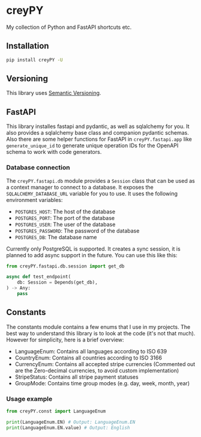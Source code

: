 # creyPY

My collection of Python and FastAPI shortcuts etc.

## Installation

```bash
pip install creyPY -U
```

## Versioning

This library uses [Semantic Versioning](https://semver.org/).

## FastAPI

This library installes fastapi and pydantic, as well as sqlalchemy for you. It also provides a sqlalchemy base class and companion pydantic schemas. Also there are some helper functions for FastAPI in `creyPY.fastapi.app` like `generate_unique_id` to generate unique operation IDs for the OpenAPI schema to work with code generators.

### Database connection

The `creyPY.fastapi.db` module provides a `Session` class that can be used as a context manager to connect to a database. It exposes the `SQLALCHEMY_DATABASE_URL` variable for you to use. It uses the following environment variables:

- `POSTGRES_HOST`: The host of the database
- `POSTGRES_PORT`: The port of the database
- `POSTGRES_USER`: The user of the database
- `POSTGRES_PASSWORD`: The password of the database
- `POSTGRES_DB`: The database name

Currently only PostgreSQL is supported. It creates a sync session, it is planned to add async support in the future. You can use this like this:

```python
from creyPY.fastapi.db.session import get_db

async def test_endpoint(
    db: Session = Depends(get_db),
) -> Any:
    pass
```

## Constants

The constants module contains a few enums that I use in my projects. The best way to understand this library is to look at the code (it's not that much). However for simplicity, here is a brief overview:

- LanguageEnum: Contains all languages according to ISO 639
- CountryEnum: Contains all countries according to ISO 3166
- CurrencyEnum: Contains all accepted stripe currencies (Commented out are the Zero-decimal currencies, to avoid custom implementation)
- StripeStatus: Contains all stripe payment statuses
- GroupMode: Contains time group modes (e.g. day, week, month, year)

### Usage example

```python
from creyPY.const import LanguageEnum

print(LanguageEnum.EN) # Output: LanguageEnum.EN
print(LanguageEnum.EN.value) # Output: English
``` 
